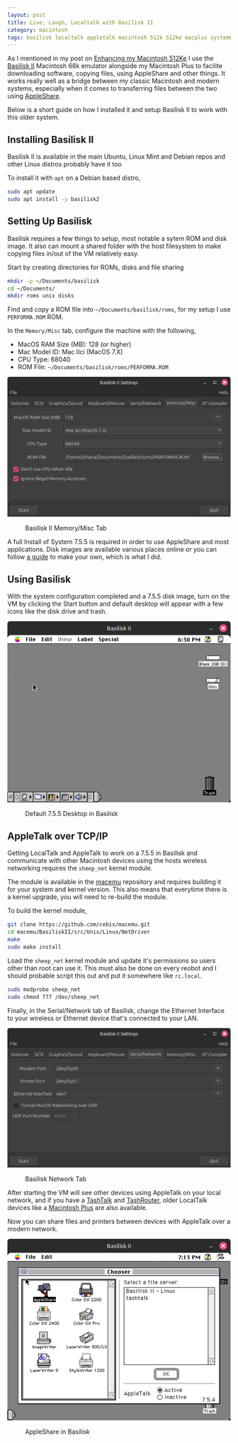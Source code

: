 ```yaml
---
layout: post
title: Live, Laugh, Localtalk with Basilisk II
category: macintosh
tags: basilisk localtalk appletalk macintosh 512k 512ke macplus system6 system7 retrocomputing
---
```


As I mentioned in my post on [Enhancing my Macintosh 512Ke](/Enhancing-my-Macintosh-512Ke/) I use the [Basilisk II](https://basilisk.cebix.net/) Macintosh 68k emulator alongside my Macintosh Plus to facilite downloading software, copying files, using AppleShare and other things. It works really well as a bridge between my classic Macintosh and modern systems, especially when it comes to transferring files between the two using [AppleShare](https://en.wikipedia.org/wiki/AppleShare).

Below is a short guide on how I installed it and setup Basilisk II to work with this older system.

## Installing Basilisk II

Basilisk II is available in the main Ubuntu, Linux Mint and Debian repos and other Linux distros probably have it too

To install it with `apt` on a Debian based distro,

```sh
sudo apt update
sudo apt install -y basilisk2
```

## Setting Up Basilisk

Basilisk requires a few things to setup, most notable a sytem ROM and disk image. It also can mount a shared folder with the host filesystem to make copying files in/out of the VM relatively easy.

Start by creating directories for ROMs, disks and file sharing

```sh
mkdir -p ~/Documents/basilisk
cd ~/Documents/
mkdir roms unix disks
```

Find and copy a ROM file into `~/Documents/basilisk/roms`, for my setup I use `PERFORMA.ROM` ROM.

In the `Memory/Misc` tab, configure the machine with the following,

- MacOS RAM Size (MB): 128 (or higher)
- Mac Model ID: Mac IIci (MacOS 7.X)
- CPU Type: 68040
- ROM File: `~/Documents/basilisk/roms/PERFORMA.ROM`

[![Basilisk II Memory/Misc Tab](/assets/images/posts/macintosh/basilisk-settings.png)](/assets/images/posts/macintosh/basilisk-settings.png)
<figure><figcaption>Basilisk II Memory/Misc Tab</figcaption></figure>

A full Install of System 7.5.5 is required in order to use AppleShare and most applications. Disk images are available various places online or you can follow [a guide](https://www.savagetaylor.com/2018/09/02/setting-up-your-vintage-classic-68k-macintosh-installing-the-full-version-of-system-7-5-5-or-6-0-8/) to make your own, which is what I did.

## Using Basilisk

With the system configuration completed and a 7.5.5 disk image, turn on the VM by clicking the Start button and default desktop will appear with a few icons like the disk drive and trash.

[![Default 7.5.5 Desktop in Basilisk](/assets/images/posts/macintosh/basilisk-755-desktop.png)](/assets/images/posts/macintosh/basilisk-755-desktop.png)
<figure><figcaption>Default 7.5.5 Desktop in Basilisk</figcaption></figure>

## AppleTalk over TCP/IP

Getting LocalTalk and AppleTalk to work on a 7.5.5 in Basilisk and communicate with other Macintosh devices using the hosts wireless networking requires the `sheep_net` kernel module.

The module is available in the [macemu](https://github.com/cebix/macemu) repository and requires building it for your system and kernel version. This also means that everytime there is a kernel upgrade, you will need to re-build the module.

To build the kernel module,

```sh
git clone https://github.com/cebix/macemu.git
cd macemu/BasiliskII/src/Unix/Linux/NetDriver
make
sudo make install
```

Load the `sheep_net` kernel module and update it's permissions so users other than root can use it. This must also be done on every reobot and I should probable script this out and put it somewhere like `rc.local`.

```sh
sudo modprobe sheep_net
sudo chmod 777 /dev/sheep_net
```

Finally, in the Serial/Network tab of Basilisk, change the Ethernet Interface to your wireless or Ethernet device that's connected to your LAN.

[![Basilisk Network Tab](/assets/images/posts/macintosh/basilisk-networking.png)](/assets/images/posts/macintosh/basilisk-networking.png)
<figure><figcaption>Basilisk Network Tab</figcaption></figure>

After starting the VM will see other devices using AppleTalk on your local network, and if you have a [TashTalk](https://github.com/lampmerchant/tashtalk) and [TashRouter](https://github.com/lampmerchant/tashrouter/), older LocalTalk devices like a [Macintosh Plus](/Enhancing-my-Macintosh-512Ke/) are also available.

Now you can share files and printers between devices with AppleTalk over a modern network.

[![AppleShare in Basilisk](/assets/images/posts/macintosh/basilisk-appleshare.png)](/assets/images/posts/macintosh/basilisk-appleshare.png)
<figure><figcaption>AppleShare in Basilisk</figcaption></figure>
